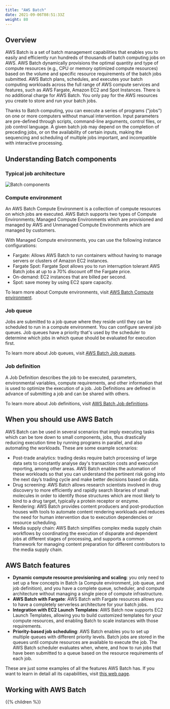 ```yaml
---
title: "AWS Batch"
date: 2021-09-06T08:51:33Z
weight: 80
---
```


## Overview

AWS Batch is a set of batch management capabilities that enables you to easily and efficiently run hundreds of thousands of batch computing jobs on AWS. AWS Batch dynamically provisions the optimal quantity and type of compute resources (e.g., CPU or memory optimized compute resources) based on the volume and specific resource requirements of the batch jobs submitted. AWS Batch plans, schedules, and executes your batch computing workloads across the full range of AWS compute services and features, such as AWS Fargate, Amazon EC2 and Spot Instances. There is no additional charge for AWS Batch. You only pay for the AWS resources you create to store and run your batch jobs.

Thanks to Batch computing, you can execute a series of programs ("jobs") on one or more computers without manual intervention. Input parameters are pre-defined through scripts, command-line arguments, control files, or job control language. A given batch job may depend on the completion of preceding jobs, or on the availability of certain inputs, making the sequencing and scheduling of multiple jobs important, and incompatible with interactive processing.

## Understanding Batch components

### Typical job architecture

![Batch components](/images/blender-rendering-using-batch/batch_architecture.png)

### Compute environment

An AWS Batch Compute Environment is a collection of compute resources on which jobs are executed. AWS Batch supports two types of Compute Environments; Managed Compute Environments which are provisioned and managed by AWS and Unmanaged Compute Environments which are managed by customers.

With Managed Compute environments, you can use the following instance configurations:

- Fargate: Allows AWS Batch to run containers without having to manage servers or clusters of Amazon EC2 instances.
- Fargate Spot: Fargate Spot allows you to run interruption tolerant AWS Batch jobs at up to a 70% discount off the Fargate price.
- On-demand: EC2 instances that are billed per second.
- Spot: save money by using EC2 spare capacity.

To learn more about Compute environments, visit [AWS Batch Compute environment](https://docs.aws.amazon.com/batch/latest/userguide/compute_environments.html).

### Job queue

Jobs are submitted to a job queue where they reside until they can be scheduled to run in a compute environment. You can configure several job queues. Job queues have a priority that's used by the scheduler to determine which jobs in which queue should be evaluated for execution first.

To learn more about Job queues, visit [AWS Batch Job queues](https://docs.aws.amazon.com/batch/latest/userguide/job_queues.html).

### Job definition

A Job Definition describes the job to be executed, parameters, environmental variables, compute requirements, and other information that is used to optimize the execution of a job. Job Definitions are defined in advance of submitting a job and can be shared with others.

To learn more about Job definitions, visit [AWS Batch Job definitions](https://docs.aws.amazon.com/batch/latest/userguide/job_definitions.html).

## When you should use AWS Batch

AWS Batch can be used in several scenarios that imply executing tasks which can be tore down to small components, jobs, thus drastically reducing execution time by running programs in parallel, and also automating the workloads. These are some example scenarios:

- Post-trade analytics: trading desks require batch processing of large data sets to constantly analyse day's transaction costs and execution reporting, among other areas. AWS Batch enables the automation of these workloads so that you can understand the pertinent risk going into the next day’s trading cycle and make better decisions based on data.
- Drug screening: AWS Batch allows research scientists involved in drug discovery to more efficiently and rapidly search libraries of small molecules in order to identify those structures which are most likely to bind to a drug target, typically a protein receptor or enzyme.
- Rendering: AWS Batch provides content producers and post-production houses with tools to automate content rendering workloads and reduces the need for human intervention due to execution dependencies or resource scheduling.
- Media supply chain: AWS Batch simplifies complex media supply chain workflows by coordinating the execution of disparate and dependent jobs at different stages of processing, and supports a common framework for managing content preparation for different contributors to the media supply chain.

## AWS Batch features
- **Dynamic compute resource provisioning and scaling**: you only need to set up a few concepts in Batch (a Compute environment, job queue, and job definition), and you have a complete queue, scheduler, and compute architecture without managing a single piece of compute infrastructure.
- **AWS Batch with Fargate**: AWS Batch with Fargate resources allows you to have a completely serverless architecture for your batch jobs.
- **Integration with EC2 Launch Templates**: AWS Batch now supports EC2 Launch Templates, allowing you to build customized templates for your compute resources, and enabling Batch to scale instances with those requirements.
- **Priority-based job scheduling**: AWS Batch enables you to set up multiple queues with different priority levels. Batch jobs are stored in the queues until compute resources are available to execute the job. The AWS Batch scheduler evaluates when, where, and how to run jobs that have been submitted to a queue based on the resource requirements of each job.

These are just some examples of all the features AWS Batch has. If you want to learn in detail all its capabilities, visit [this web page](https://aws.amazon.com/batch/features/?nc=sn&loc=2).

## Working with AWS Batch

{{% children  %}}
